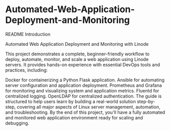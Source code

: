 # Automated-Web-Application-Deployment-and-Monitoring

README Introduction

Automated Web Application Deployment and Monitoring with Linode

This project demonstrates a complete, beginner-friendly workflow to deploy, automate, monitor, and scale a web application using Linode servers. It provides hands-on experience with essential DevOps tools and practices, including:

Docker for containerizing a Python Flask application.
Ansible for automating server configuration and application deployment.
Prometheus and Grafana for monitoring and visualizing system and application metrics.
Fluentd for centralized logging.
OpenLDAP for centralized authentication.
The guide is structured to help users learn by building a real-world solution step-by-step, covering all major aspects of Linux server management, automation, and troubleshooting. By the end of this project, you'll have a fully automated and monitored web application environment ready for scaling and debugging.

